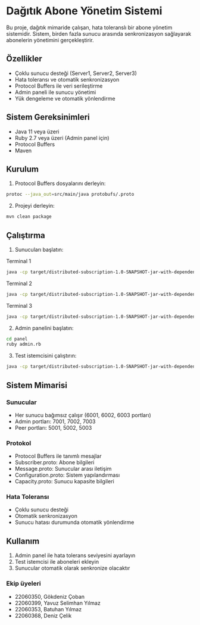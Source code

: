 # Dağıtık Abone Yönetim Sistemi

Bu proje, dağıtık mimaride çalışan, hata toleranslı bir abone yönetim sistemidir. Sistem, birden fazla sunucu arasında senkronizasyon sağlayarak abonelerin yönetimini gerçekleştirir.

## Özellikler

- Çoklu sunucu desteği (Server1, Server2, Server3)
- Hata toleransı ve otomatik senkronizasyon
- Protocol Buffers ile veri serileştirme
- Admin paneli ile sunucu yönetimi
- Yük dengeleme ve otomatik yönlendirme

## Sistem Gereksinimleri

- Java 11 veya üzeri
- Ruby 2.7 veya üzeri (Admin panel için)
- Protocol Buffers
- Maven

## Kurulum

1. Protocol Buffers dosyalarını derleyin:
```bash
protoc --java_out=src/main/java protobufs/.proto
```
2. Projeyi derleyin:
```bash
mvn clean package
```
## Çalıştırma

1. Sunucuları başlatın:

Terminal 1
```bash
java -cp target/distributed-subscription-1.0-SNAPSHOT-jar-with-dependencies.jar dist_servers.Server1
```

Terminal 2
```bash
java -cp target/distributed-subscription-1.0-SNAPSHOT-jar-with-dependencies.jar dist_servers.Server2
```
Terminal 3
```bash
java -cp target/distributed-subscription-1.0-SNAPSHOT-jar-with-dependencies.jar dist_servers.Server3
```
2. Admin panelini başlatın:
```bash
cd panel
ruby admin.rb
```
3. Test istemcisini çalıştırın:
 ```bash  
java -cp target/distributed-subscription-1.0-SNAPSHOT-jar-with-dependencies.jar Clients.TestClient
```
## Sistem Mimarisi

### Sunucular
- Her sunucu bağımsız çalışır (6001, 6002, 6003 portları)
- Admin portları: 7001, 7002, 7003
- Peer portları: 5001, 5002, 5003

### Protokol
- Protocol Buffers ile tanımlı mesajlar
- Subscriber.proto: Abone bilgileri
- Message.proto: Sunucular arası iletişim
- Configuration.proto: Sistem yapılandırması
- Capacity.proto: Sunucu kapasite bilgileri

### Hata Toleransı
- Çoklu sunucu desteği
- Otomatik senkronizasyon
- Sunucu hatası durumunda otomatik yönlendirme

## Kullanım

1. Admin panel ile hata tolerans seviyesini ayarlayın
2. Test istemcisi ile aboneleri ekleyin
3. Sunucular otomatik olarak senkronize olacaktır



### Ekip üyeleri

- 22060350, Gökdeniz Çoban
- 22060399, Yavuz Selimhan Yılmaz
- 22060353, Batuhan Yılmaz
- 22060368, Deniz Çelik
